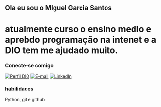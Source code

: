 ## Ola eu sou o  MIguel Garcia Santos
# atualmente curso o ensino medio e aprebdo programação na intenet e a DIO tem me ajudado muito.

### Conecte-se comigo

[![Perfil DIO](https://img.shields.io/badge/-Meu%20Perfil%20na%20DIO-30A3DC?style=for-the-badge)](https://www.dio.me/users/migu3lgarciasantos)
[![E-mail](https://img.shields.io/badge/-Email-000?style=for-the-badge&logo=microsoft-outlook&logoColor=E94D5F)](mailto:migu3lgarciasantos@gmail.com)
[![LinkedIn](https://img.shields.io/badge/-LinkedIn-000?style=for-the-badge&logo=linkedin&logoColor=30A3DC)](https://www.linkedin.com/in/miguel-garcia-santos-870650263/)

### habilidades 
Python, git e github

